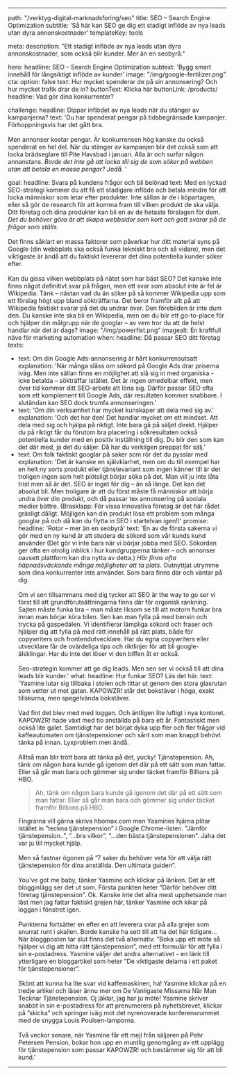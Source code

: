 ---

path: "/verktyg-digital-marknadsforing/seo"
title: SEO – Search Engine Optimization
subtitle: 'Så här kan SEO ge dig ett stadigt inflöde av nya leads utan dyra annonskostnader'
templateKey: tools

meta: 
  description: "Ett stadigt inflöde av nya leads utan dyra annonskostnader, som också blir kunder. Mer än en seobyrå."

hero:
  headline: SEO – Search Engine Optimization
  subtext: 'Bygg smart innehåll för långsiktigt inflöde av kunder'
  image: "/img/google-fertilizer.png"
  cta:
    option: false
    text: Hur mycket spenderar de på sin annonsering? Och hur mycket trafik drar de in?
    buttonText: Klicka här
    buttonLink: /products/
    headline: Vad gör dina konkurrenter?

challenge:
  headline: Dippar inflödet av nya leads när du stänger av kampanjerna?
  text: 'Du har spenderat pengar på tidsbegränsade kampanjer. Förhoppningsvis har det gått bra.<br><br>Men annonser kostar pengar. Är konkurrensen hög kanske du också spenderat en hel del. När du stänger av kampanjen blir det också som att locka brädseglare till Pite Havsbad i januari. Alla är och surfar någon annanstans. <em>Borde det inte gå att locka till sig de som söker på webben utan att betala en massa pengar? Jodå. </em>'

goal:
  headline: Svara på kundens frågor och bli belönad
  text: Med en lyckad SEO-strategi kommer du att få ett stadigare inflöde och betala mindre för att locka människor som letar efter produkter. Inte sällan är de i köpartagen, eller så gör de research för att komma fram till vilken produkt de ska välja. Ditt företag och dina produkter kan bli en av de hetaste förslagen för dem. <em>Det du behöver göra är att skapa webbsidor som kort och gott svarar på de frågor som ställs.</em><br><br>Det finns såklart en massa faktorer som påverkar hur ditt material syns på Google (din webbplats ska också funka tekniskt bra och så vidare), men det viktigaste är ändå att du faktiskt levererar det dina potentiella kunder söker efter.<br><br>Kan du gissa vilken webbplats på nätet som har bäst SEO? Det kanske inte finns något definitivt svar på frågan, men ett svar som absolut inte är fel är Wikipedia. Tänk – nästan vad du än söker på så kommer Wikipedia upp som ett förslag högt upp bland sökträffarna. Det beror framför allt på att Wikipedia faktiskt svarar på det du undrar över. Den förebilden är inte dum den. Du kanske inte ska bli en Wikipedia, men om du blir ett go-to-place för och hjälper din målgrupp när de googlar – av vem tror du att de helst handlar när det är dags? 
  image: "/img/powerfist.png"
  imagealt: En kraftfull näve för marketing automation
when:
  headline: Då passar SEO ditt företag
  texts:
  - text: Om din Google Ads-annonsering är hårt konkurrensutsatt
    explanation: 'När många slåss om sökord på Google Ads drar priserna iväg. Men inte sällan finns en möjlighet att slå sig in med organiska - icke betalda – sökträffar istället. Det är ingen omedelbar effekt, men över tid kommer ditt SEO-arbete att löna sig. Därför passar SEO ofta som ett komplement till Google Ads, där resultaten kommer snabbare. I slutändan kan SEO dock trumfa annonseringen.'
  - text: 'Om din verksamhet har mycket kunskaper att dela med sig av.'  
    explanation: 'Och det har den! Det handlar mycket om ett mindset. Att dela med sig och hjälpa på riktigt. Inte bara gå på säljet direkt. Hjälper du på riktigt får du förutom bra placering i sökresultaten också potentiella kunder med en positiv inställning till dig. Du blir den som kan det där med, ja det du säljer. Då har du verkligen preppat för sälj.'
  - text: Om folk faktiskt googlar på saker som rör det du pysslar med
    explanation: 'Det är kanske en självklarhet, men om du till exempel har en helt ny sorts produkt eller tjänstevariant som ingen känner till är det troligen ingen som helt plötsligt börjar söka på det. Man vill ju inte låta trist men så är det. SEO är inget för dig – än så länge.  Det kan det absolut bli. Men troligare är att du först måste få människor att börja undra över din produkt, och då passar tex annonsering på sociala medier bättre. (Brasklapp: För vissa innovativa företag är det här rådet gräsligt dåligt. Möjligen kan din produkt lösa ett problem som många googlar på och då kan du flytta in SEO i startelvan igen!)'
promise:
  headline: 'Rotor – mer än en seobyrå'
  text: 'En av de första sakerna vi gör med en ny kund är att studera de sökord som vår kunds kund använder (Det gör vi inte bara när vi börjar jobba med SEO. Sökorden ger ofta en otrolig inblick i hur kundgrupperna tänker – och annonser oavsett plattform kan dra nytta av detta.)  <em>Här finns ofta häpnadsväckande många möjligheter att ta plats</em>. Outnyttjat utrymme som dina konkurrenter inte använder. Som bara finns där och väntar på dig.<br><br>Om vi sen tillsammans med dig tycker att SEO är the way to go ser vi först till att grundförutsättningarna finns där för organisk rankning. Sajten måste funka bra – man måste liksom se till att motorn funkar bra innan man börjar köra bilen. Sen kan man fylla på med bensin och trycka på gaspedalen. Vi identifierar lämpliga sökord och fraser och hjälper dig att fylla på med rätt innehåll på rätt plats, både för copywriters och frontendutvecklare. Har du egna copywriters eller utvecklare får de ovärdeliga tips och riktlinjer för att bli google-älsklingar. Har du inte det löser vi den biffen åt er också. <br><br> Seo-strategin kommer att ge dig leads. Men sen ser vi också till att dina leads blir kunder.'
what:
  headline: Hur funkar SEO? Läs det här.
  text: 'Yasmine lutar sig tillbaka i stolen och tittar ut genom den stora glasrutan som vetter ut mot gatan. KAPOWZR! står det bokstäver i höga, exakt tillskurna, men spegelvända bokstäver.<br><br> Vad fint det blev med med loggan. Och äntligen lite luftigt i nya kontoret. KAPOWZR! hade växt med tio anställda på bara ett år. Fantastiskt men också lite galet. Samtidigt har det börjat dyka upp fler och fler frågor vid kaffeautomaten om tjänstepensioner och sånt som man knappt behövt tänka på innan. Lyxproblem men ändå.<br><br>  Alltså man blir trött bara att tänka på det, yucky! Tjänstepension. Ah, tänk om någon bara kunde gå igenom det där på ett sätt som man fattar. Eller så går man bara och gömmer sig under täcket framför Billions på HBO. <blockquote>Ah, tänk om någon bara kunde gå igenom det där på ett sätt som man fattar. Eller så går man bara och gömmer sig under täcket framför Billions på HBO.</blockquote>Fingrarna vill gärna skriva hbomax.com men Yasmines hjärna plitar istället in ”teckna tjänstepension” i Google Chrome-listen. ”Jämför tjänstepension..”, ”…bra vilkor”, "...den bästa tjänstepensionen”.  Jaha det var ju till mycket hjälp. <br><br> Men så fastnar ögonen på ”7 saker du behöver veta för att välja rätt tjänstepension för dina anställda. Den ultimata guiden”. <br><br> You’ve got me baby, tänker Yasmine och klickar på länken. Det är ett blogginlägg ser det ut som. Första punkten heter ”Därför behöver ditt företag tjänstepension”. Ok. Kanske inte det allra mest upphetsande man läst men jag fattar faktiskt grejen här, tänker Yasmine och kikar på loggan i fönstret igen. <br><br> Punkterna fortsätter en efter en att leverera svar på alla grejer som snurrat runt i skallen. Borde kanske ha sett till att ha det här tidigare… När bloggposten tar slut finns det två alternativ. ”Boka upp ett möte så hjälper vi dig att hitta rätt tjänstepension”,  med ett formulär för att fylla i sin e-postadress. Yasmine väljer det andra alternativet - en länk till ytterligare en bloggartikel som heter ”De viktigaste delarna i ett paket för tjänstepensioner”. <br><br> Skönt att kunna ha lite svar vid kaffemaskinen, ha! Yasmine klickar på en tredje artikel och läser ännu mer om De Vanligaste Missarna När Man Tecknar Tjänstepension. Oj jäklar, jag har ju möte! Yasmine skriver snabbt in sin e-postadress för att prenumerera på nyhetsbrevet, klickar på ”skicka” och springer iväg mot det nyrenoverade konferensrummet med de snygga Louis Poulsen-lamporna. <br><br> Två veckor senare, när Yasmine får ett mejl från säljaren på Pehr Petersen Pension, bokar hon upp en muntlig genomgång av ett upplägg för tjänstepension som passar KAPOWZR! och bestämmer sig för att bli kund.'

---